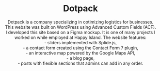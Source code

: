 <div align="center">
  <h1>
  Dotpack 
   
  </h1>
</div>

<div align="center"> 
Dotpack is a company specializing in optimizing logistics for businesses. This website was built on WordPress using Advanced Custom Fields (ACF). I developed this site based on a Figma mockup. It is one of many projects I worked on while employed at Happy Island. The website features: <br>
    - sliders implemented with Splide.js, <br>
    - a contact form created using the Contact Form 7 plugin, <br>
    - an interactive map powered by the Google Maps API, <br>
    - a blog page, <br>
    - posts with flexible sections that admins can add in any order.
</div>
